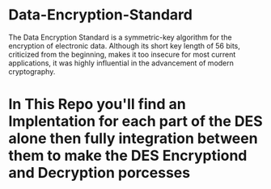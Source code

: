 # Data-Encryption-Standard
The Data Encryption Standard is a symmetric-key algorithm for the encryption of electronic data. Although its short key length of 56 bits, criticized from the beginning, makes it too insecure for most current applications, it was highly influential in the advancement of modern cryptography.

# In This Repo you'll find an Implentation for each part of the DES alone then fully integration between them to make the DES Encryptiond and Decryption porcesses 
